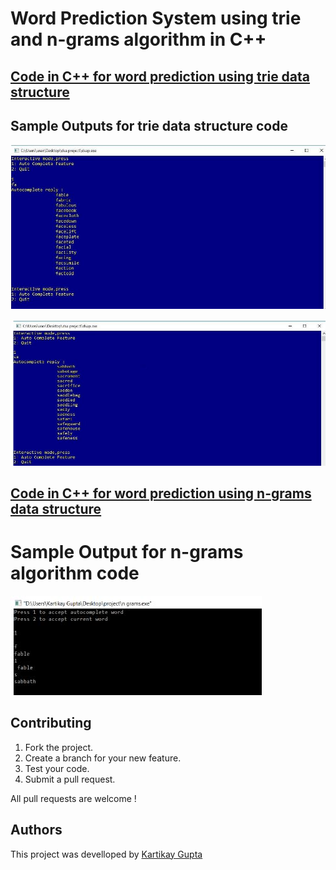 # Word Prediction System using trie and n-grams algorithm in C++

## [Code in C++ for word prediction using trie data structure](https://github.com/Kartikay77/Resume/blob/main/Word%20Prediction%20Application/dsa%20Trie%20code.cpp)

## Sample Outputs for trie data structure code 

![1st Output for trie data structure](https://github.com/Kartikay77/Resume/blob/main/Word%20Prediction%20Application/media/Trie%20output1.JPG?raw=true)

![2nd Output for trie data structure](https://github.com/Kartikay77/Resume/blob/main/Word%20Prediction%20Application/media/Trie%20output2.JPG?raw=true)



## [Code in C++ for word prediction using n-grams data structure](https://github.com/Kartikay77/Resume/blob/main/Word%20Prediction%20Application/dsa%20n-grams%20code.cpp)

# Sample Output for n-grams algorithm code

![Output for n-grams algorithm](https://github.com/Kartikay77/Resume/blob/main/Word%20Prediction%20Application/media/n-grams%20output1.JPG?raw=true)


## Contributing
1. Fork the project.
2. Create a branch for your new feature.
3. Test your code.
5. Submit a pull request.

All pull requests are welcome !

## Authors
This project was develloped by [Kartikay Gupta](https://github.com/Kartikay77)
